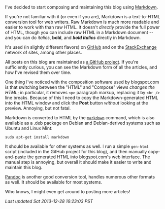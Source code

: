 <!-- Title: Markdown -->
<!-- URL:   http://the-flat-trantor-society.blogspot.com/2012/11/markdown.html -->

I've decided to start composing and maintaining this blog using
[Markdown](http://daringfireball.net/projects/markdown/).

If you're not familiar with it (or even if you are), Markdown is a
text-to-HTML conversion tool for web writers.  Raw Markdown is much
more readable and easier to work with than raw HTML.  It doesn't
*directly* provide the full power of HTML, though you can include raw
HTML in a Markdown document -- and you can do *italics*, **bold**,
and ***bold italics*** directly in Markdown.

It's used (in slightly different flavors) on [GitHub](https://github.com/)
and on the [StackExchange](http://stackexchange.com/) network of sites,
among other places.

All posts on this blog are maintained as [a GitHub
project](https://github.com/Keith-S-Thompson/the-flat-trantor-society).
If you're sufficiently curious, you can see the Markdown form of all
the articles, and how I've revised them over time.

One thing I've noticed with the composition software used by
blogspot.com is that switching between the "HTML" and "Compose" views
*changes the HTML*; in particular, it removes `<p>` paragraph markup,
replacing it by `<br />` line breaks.  Because of this I need to copy
the Markdown-generated HTML into the HTML window and click the **Post**
button *without* looking at the preview.  Annoying, but not fatal.

Markdown is converted to HTML by the
[`markdown`](http://daringfireball.net/projects/downloads/Markdown_1.0.1.zip)
command, which is also available as a .deb package on Debian and
Debian-derived systems such as Ubuntu and Linux Mint:

    sudo apt-get install markdown

It should be available for other systems as well.  I run a simple
`gen-html` script (included in the GitHub project for this blog), and
then manually copy-and-paste the generated HTML into blogspot.com's
web interface.  The manual step is annoying, but overall it should
make it easier to write and maintain this blog.

[Pandoc](http://johnmacfarlane.net/pandoc/) is another good conversion
tool, handles numerous other formats as well. It should be available
for most systems.

Who knows, I might even get around to posting more articles!

*Last updated Sat 2013-12-28 16:23:03 PST*
